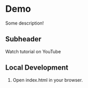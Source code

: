 # Demo 

Some description!


## Subheader

Watch tutorial on YouTube

## Local Development

1. Open index.html in your browser.